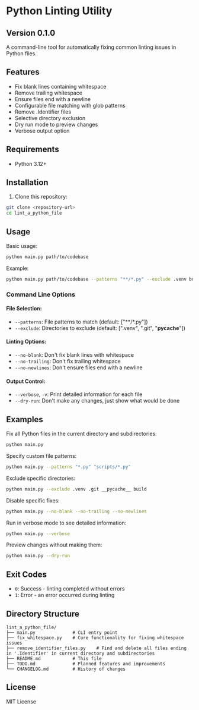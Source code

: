 # Python Linting Utility
## Version 0.1.0
A command-line tool for automatically fixing common linting issues in Python files.

## Features
- Fix blank lines containing whitespace
- Remove trailing whitespace
- Ensure files end with a newline
- Configurable file matching with glob patterns
- Remove .Identifier files
- Selective directory exclusion
- Dry run mode to preview changes
- Verbose output option

## Requirements
- Python 3.12+

## Installation

1. Clone this repository:

```bash
git clone <repository-url>
cd lint_a_python_file
```

## Usage

Basic usage:

```bash
python main.py path/to/codebase
```

Example:

```bash
python main.py path/to/codebase --patterns "**/*.py" --exclude .venv build --verbose
```

### Command Line Options

#### File Selection:

- `--patterns`: File patterns to match (default: ["**/*.py"])
- `--exclude`: Directories to exclude (default: [".venv", ".git", "__pycache__"])

#### Linting Options:

- `--no-blank`: Don't fix blank lines with whitespace
- `--no-trailing`: Don't fix trailing whitespace
- `--no-newlines`: Don't ensure files end with a newline

#### Output Control:

- `--verbose`, `-v`: Print detailed information for each file
- `--dry-run`: Don't make any changes, just show what would be done

## Examples

Fix all Python files in the current directory and subdirectories:

```bash
python main.py
```

Specify custom file patterns:

```bash
python main.py --patterns "*.py" "scripts/*.py"
```

Exclude specific directories:

```bash
python main.py --exclude .venv .git __pycache__ build
```

Disable specific fixes:

```bash
python main.py --no-blank --no-trailing --no-newlines
```

Run in verbose mode to see detailed information:

```bash
python main.py --verbose
```

Preview changes without making them:

```bash
python main.py --dry-run
```

## Exit Codes

- `0`: Success - linting completed without errors
- `1`: Error - an error occurred during linting

## Directory Structure

```
lint_a_python_file/
├── main.py              # CLI entry point
├── fix_whitespace.py    # Core functionality for fixing whitespace issues
├── remove_identifier_files.py    # Find and delete all files ending in '.Identifier' in current directory and subdirectories
├── README.md            # This file
├── TODO.md              # Planned features and improvements
└── CHANGELOG.md         # History of changes
```

## License

MIT License